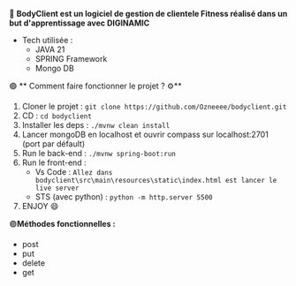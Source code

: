 🔵 **BodyClient est un logiciel de gestion de clientele Fitness réalisé dans un but d'apprentissage avec DIGINAMIC**

- Tech utilisée :
  - JAVA 21
  - SPRING Framework
  - Mongo DB
 
🟢 ** Comment faire fonctionner le projet ? ⚙️**

1. Cloner le projet : `git clone https://github.com/Ozneeee/bodyclient.git`
2. CD : `cd bodyclient`
3. Installer les deps : `./mvnw clean install`
4. Lancer mongoDB en localhost et ouvrir compass sur localhost:2701 (port par défault)
5. Run le back-end : `./mvnw spring-boot:run`
6. Run le front-end : 
    - Vs Code : `Allez dans bodyclient\src\main\resources\static\index.html est lancer le live server`
    - STS (avec python) : `python -m http.server 5500`
7. ENJOY 😄




🟣**Méthodes fonctionnelles :**
- post
- put
- delete
- get
